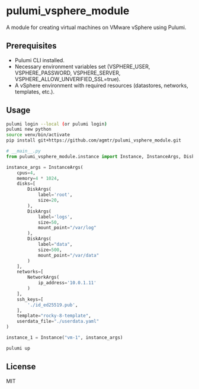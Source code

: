 # pulumi_vsphere_module

A module for creating virtual machines on VMware vSphere using Pulumi.

## Prerequisites

- Pulumi CLI installed.
- Necessary environment variables set (VSPHERE_USER, VSPHERE_PASSWORD, VSPHERE_SERVER, VSPHERE_ALLOW_UNVERIFIED_SSL=true).
- A vSphere environment with required resources (datastores, networks, templates, etc.).

## Usage

```bash
pulumi login --local (or pulumi login)
pulumi new python
source venv/bin/activate
pip install git+https://github.com/agmtr/pulumi_vsphere_module.git
```

```python
# __main__.py
from pulumi_vsphere_module.instance import Instance, InstanceArgs, DiskArgs, NetworkArgs

instance_args = InstanceArgs(
    cpus=4,
    memory=4 * 1024,
    disks=[
        DiskArgs(
            label='root',
            size=20,
        ),
        DiskArgs(
            label='logs',
            size=50,
            mount_point="/var/log"
        ),
        DiskArgs(
            label="data",
            size=500,
            mount_point="/var/data"
        )
    ],
    networks=[
        NetworkArgs(
            ip_address='10.0.1.11'
        )
    ],
    ssh_keys=[
        './id_ed25519.pub',
    ],
    template="rocky-8-template",
    userdata_file="./userdata.yaml"
)

instance_1 = Instance("vm-1", instance_args)
```

```bash
pulumi up
```

## License

MIT
